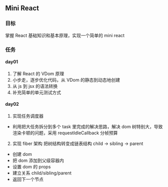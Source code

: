 ## Mini React

### 目标

掌握 React 基础知识和基本原理，实现一个简单的 mini react

### 任务

#### day01

1. 了解 React 的 VDom 原理
2. 小步走，逐步优化代码，从 VDom 的静态到动态地创建
3. 从 js 到 jsx 的语法转换
4. 补充简单的单元测试方式

#### day02

1. 实现任务调度器

- 利用把大任务拆分到多个 task 里完成的解决思路，解决 dom 树特别大，导致渲染卡顿的问题，采用 requestIdleCallback 分帧预算

2. 实现 fiber 架构
   把树结构转变成链表结构 child -> sibling -> parent

- 创建 dom
- 把 dom 添加到父级容器内
- 设置 dom 的 props
- 建立关系 child/sibling/parent
- 返回下一个节点
